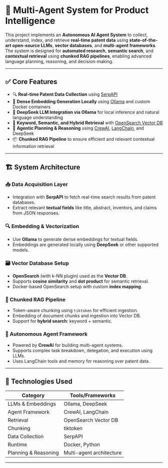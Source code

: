 # 🧠 Multi-Agent System for Product Intelligence 

This project implements an **Autonomous AI Agent System** to collect, understand, index, and retrieve **real-time patent data** using **state-of-the-art open-source LLMs**, **vector databases**, and **multi-agent frameworks**. The system is designed for **automated research**, **semantic search**, and **contextual retrieval** using **chunked RAG pipelines**, enabling advanced language planning, reasoning, and decision-making.

---

## ✅ Core Features

- 🔍 **Real-time Patent Data Collection** using [SerpAPI](https://serpapi.com/)
- 🧬 **Dense Embedding Generation Locally** using [Ollama](https://ollama.com/) and custom Docker containers
- 🧠 **DeepSeek LLM Integration via Ollama** for local inference and natural language understanding
- 🔑 **Keyword, Semantic, and Hybrid Retrieval** with [OpenSearch Vector DB](https://opensearch.org/)
- 🤖 **Agentic Planning & Reasoning** using [CrewAI](https://github.com/joaomdmoura/crewAI), [LangChain](https://www.langchain.com/), and DeepSeek
- 📦 **Chunked RAG Pipeline** to ensure efficient and relevant contextual information retrieval

---

## 🏗️ System Architecture

### 📥 Data Acquisition Layer
- Integration with **SerpAPI** to fetch real-time search results from patent databases.
- Extract relevant **textual fields** like title, abstract, inventors, and claims from JSON responses.

### 🔍 Embedding & Vectorization
- Use **Ollama** to generate dense embeddings for textual fields.
- Embeddings are generated locally using **DeepSeek** or other supported models.

### 🗃️ Vector Database Setup
- **OpenSearch** (with k-NN plugin) used as the **Vector DB**.
- Supports **cosine similarity** and **dot product** for semantic retrieval.
- Docker-based OpenSearch setup with custom **index mapping**.

### 🔄 Chunked RAG Pipeline
- Token-aware chunking using `tiktoken` for efficient ingestion.
- Embedding of document chunks and ingestion into Vector DB.
- Support for **hybrid search**: keyword + semantic.

### 🤖 Autonomous Agent Framework
- Powered by **CrewAI** for building multi-agent systems.
- Supports complex task breakdown, delegation, and execution using LLMs.
- Uses LangChain tools and memory for reasoning over patent data.

---

## 🔧 Technologies Used

| Category | Tools/Frameworks |
|---------|------------------|
| LLMs & Embeddings | Ollama, DeepSeek |
| Agent Framework | CrewAI, LangChain |
| Retrieval | OpenSearch Vector DB |
| Chunking | tiktoken |
| Data Collection | SerpAPI |
| Runtime | Docker, Python |
| Planning & Reasoning | Multi-agent architecture |

---



